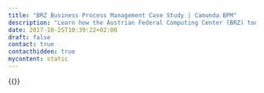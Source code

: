 ```yaml
---
title: "BRZ Business Process Management Case Study | Camunda BPM"
description: "Learn how the Austrian Federal Computing Center (BRZ) took control of their business process automation and improved efficiency in their organization with Camunda. Camunda is the leader for workflow automation based on Java and BPMN 2.0. "
date: 2017-10-25T10:39:22+02:00
draft: false
contact: true
contacthidden: true
mycontent: static
---
```

{{<case-study-single
company="Austrian Federal Computing Center"
companydescription="<p>The Federal Computing Centre (BRZ) is the IT service provider and market-leading e-government partner of the Austrian federal administration. Primarily, the BRZ is in charge of approximately 1,200 employees, 3,000 servers and has equipped 1,200 locations throughout Austria with infrastructure; this service has successfully deployed more than 300 IT-processes. Overall, the BRZ supports more than 400 e-government applications that are used by five million users.</p></p>The BRZ runs one of Austria's largest computing centres, its own parallel computing centre and ensures one of the most reliable infrastructures available. The Federal Computing Centre of Austria is also an internationally renowned cooperation partner and has been part of projects such as the Euritas (European Association of Public IT service provider).</p>"
customerquote=""
teaser="Designing and deploying IT-processes to support the Austrian federal administration with e-government applications"
usecase=""
videolink=""
logo="//images.ctfassets.net/vpidbgnakfvf/1K5dzoh93Smsw6OAe0Asc4/686aec836a1faa3620c0b2083f1965bb/brz.svg"
pdf=""
thumbnail="">}}